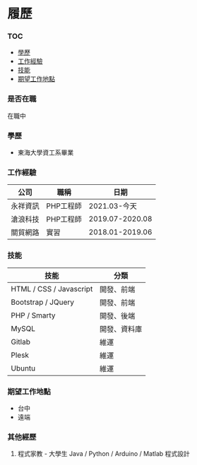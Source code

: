# 履歷

### TOC
* [學歷](#學歷)
* [工作經驗](#工作經驗)
* [技能](#技能)
* [期望工作地點](#期望工作地點)

### 是否在職
在職中

### 學歷
* 東海大學資工系畢業

### 工作經驗
|公司|職稱|日期|
|---|---|---|
|永祥資訊|PHP工程師|2021.03-今天|
|滄浪科技|PHP工程師|2019.07-2020.08|
|關貿網路|實習|2018.01-2019.06|

### 技能
|技能|分類|
|---|---|
|HTML / CSS / Javascript|開發、前端|
|Bootstrap / JQuery|開發、前端|
|PHP / Smarty|開發、後端|
|MySQL|開發、資料庫|
|Gitlab|維運|
|Plesk|維運|
|Ubuntu|維運|

### 期望工作地點
* 台中
* 遠端

### 其他經歷
1. 程式家教 - 大學生 Java / Python / Arduino / Matlab 程式設計
